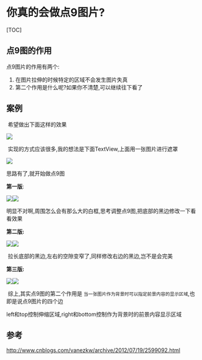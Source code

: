 # 你真的会做点9图片?



[TOC]



## 点9图的作用

点9图片的作用有两个:

1. 在图片拉伸的时候特定的区域不会发生图片失真
2. 第二个作用是什么呢?如果你不清楚,可以继续往下看了

## 案例

​	希望做出下面这样的效果

![](http://7xqdxj.com1.z0.glb.clouddn.com/2016%E5%B9%B48%E6%9C%889%E6%97%A5_5.jpg)

​	实现的方式应该很多,我的想法是下面TextView,上面用一张图片进行遮罩

![](http://7xqdxj.com1.z0.glb.clouddn.com/2016%E5%B9%B48%E6%9C%889%E6%97%A5_7.png)

思路有了,就开始做点9图

**第一版**:

![](http://7xqdxj.com1.z0.glb.clouddn.com/2016%E5%B9%B48%E6%9C%889%E6%97%A5_0.png)![](http://7xqdxj.com1.z0.glb.clouddn.com/2016%E5%B9%B48%E6%9C%889%E6%97%A5_1.jpg)

​	明显不对啊,周围怎么会有那么大的白框,思考调整点9图,把底部的黑边修改一下看看效果

**第二版:**

![](http://7xqdxj.com1.z0.glb.clouddn.com/2016%E5%B9%B48%E6%9C%889%E6%97%A5_2.png)![](http://7xqdxj.com1.z0.glb.clouddn.com/2016%E5%B9%B48%E6%9C%889%E6%97%A5_3.jpg)

​	拉长底部的黑边,左右的空隙变窄了,同样修改右边的黑边,岂不是会完美

**第三版:**

![](http://7xqdxj.com1.z0.glb.clouddn.com/2016%E5%B9%B48%E6%9C%889%E6%97%A5_6.png)![](http://7xqdxj.com1.z0.glb.clouddn.com/2016%E5%B9%B48%E6%9C%889%E6%97%A5_5.jpg)

​	综上,其实点9图的第二个作用是 `当一张图片作为背景时可以指定前景内容的显示区域`,也即是说点9图片的四个边

left和top控制伸缩区域,right和bottom控制作为背景时的前景内容显示区域

## 参考

http://www.cnblogs.com/vanezkw/archive/2012/07/19/2599092.html



